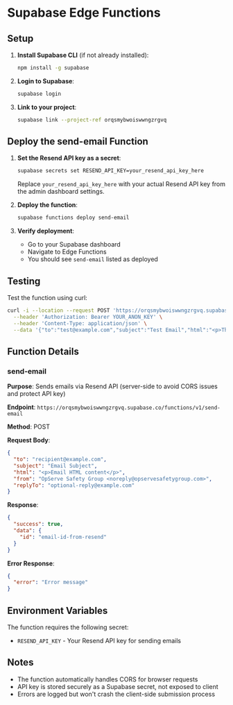 # Supabase Edge Functions

## Setup

1. **Install Supabase CLI** (if not already installed):
   ```bash
   npm install -g supabase
   ```

2. **Login to Supabase**:
   ```bash
   supabase login
   ```

3. **Link to your project**:
   ```bash
   supabase link --project-ref orqsmybwoiswwngzrgvq
   ```

## Deploy the send-email Function

1. **Set the Resend API key as a secret**:
   ```bash
   supabase secrets set RESEND_API_KEY=your_resend_api_key_here
   ```
   
   Replace `your_resend_api_key_here` with your actual Resend API key from the admin dashboard settings.

2. **Deploy the function**:
   ```bash
   supabase functions deploy send-email
   ```

3. **Verify deployment**:
   - Go to your Supabase dashboard
   - Navigate to Edge Functions
   - You should see `send-email` listed as deployed

## Testing

Test the function using curl:
```bash
curl -i --location --request POST 'https://orqsmybwoiswwngzrgvq.supabase.co/functions/v1/send-email' \
  --header 'Authorization: Bearer YOUR_ANON_KEY' \
  --header 'Content-Type: application/json' \
  --data '{"to":"test@example.com","subject":"Test Email","html":"<p>This is a test</p>"}'
```

## Function Details

### send-email

**Purpose**: Sends emails via Resend API (server-side to avoid CORS issues and protect API key)

**Endpoint**: `https://orqsmybwoiswwngzrgvq.supabase.co/functions/v1/send-email`

**Method**: POST

**Request Body**:
```json
{
  "to": "recipient@example.com",
  "subject": "Email Subject",
  "html": "<p>Email HTML content</p>",
  "from": "OpServe Safety Group <noreply@opservesafetygroup.com>",
  "replyTo": "optional-reply@example.com"
}
```

**Response**:
```json
{
  "success": true,
  "data": {
    "id": "email-id-from-resend"
  }
}
```

**Error Response**:
```json
{
  "error": "Error message"
}
```

## Environment Variables

The function requires the following secret:
- `RESEND_API_KEY` - Your Resend API key for sending emails

## Notes

- The function automatically handles CORS for browser requests
- API key is stored securely as a Supabase secret, not exposed to client
- Errors are logged but won't crash the client-side submission process
